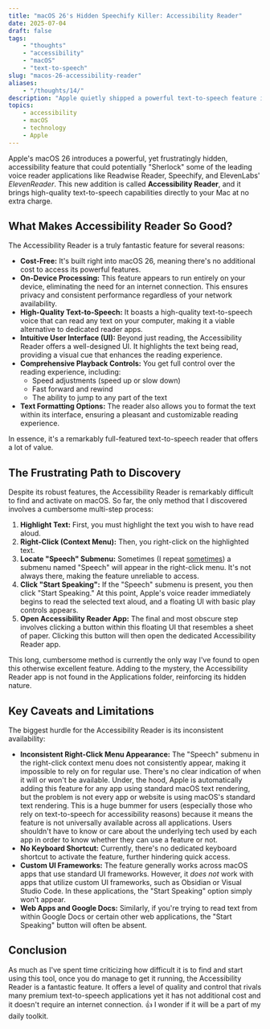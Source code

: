 ```yaml
---
title: "macOS 26's Hidden Speechify Killer: Accessibility Reader"
date: 2025-07-04
draft: false
tags: 
    - "thoughts"
    - "accessibility"
    - "macOS"
    - "text-to-speech"
slug: "macos-26-accessibility-reader"
aliases:
    - "/thoughts/14/"
description: "Apple quietly shipped a powerful text-to-speech feature in macOS 26 that could replace premium apps like Speechify - but almost nobody knows about it."
topics:
    - accessibility
    - macOS
    - technology
    - Apple
---
```


Apple's macOS 26 introduces a powerful, yet frustratingly hidden, accessibility feature that could potentially "Sherlock" some of the leading voice reader applications like Readwise Reader, Speechify, and ElevenLabs' _ElevenReader_. This new addition is called **Accessibility Reader**, and it brings high-quality text-to-speech capabilities directly to your Mac at no extra charge.

## What Makes Accessibility Reader So Good?

The Accessibility Reader is a truly fantastic feature for several reasons:

*   **Cost-Free:** It's built right into macOS 26, meaning there's no additional cost to access its powerful features.
*   **On-Device Processing:** This feature appears to run entirely on your device, eliminating the need for an internet connection. This ensures privacy and consistent performance regardless of your network availability.
*   **High-Quality Text-to-Speech:** It boasts a high-quality text-to-speech voice that can read any text on your computer, making it a viable alternative to dedicated reader apps.
*   **Intuitive User Interface (UI):** Beyond just reading, the Accessibility Reader offers a well-designed UI. It highlights the text being read, providing a visual cue that enhances the reading experience.
*   **Comprehensive Playback Controls:** You get full control over the reading experience, including:
    *   Speed adjustments (speed up or slow down)
    *   Fast forward and rewind
    *   The ability to jump to any part of the text
*   **Text Formatting Options:** The reader also allows you to format the text within its interface, ensuring a pleasant and customizable reading experience.

In essence, it's a remarkably full-featured text-to-speech reader that offers a lot of value.

## The Frustrating Path to Discovery

Despite its robust features, the Accessibility Reader is remarkably difficult to find and activate on macOS. So far, the only method that I discovered involves a cumbersome multi-step process:

1.  **Highlight Text:** First, you must highlight the text you wish to have read aloud.
2.  **Right-Click (Context Menu):** Then, you right-click on the highlighted text.
3.  **Locate "Speech" Submenu:** Sometimes (I repeat <u>sometimes</u>) a submenu named "Speech" will appear in the right-click menu. It's not always there, making the feature unreliable to access.
4.  **Click "Start Speaking":** If the "Speech" submenu is present, you then click "Start Speaking." At this point, Apple's voice reader immediately begins to read the selected text aloud, and a floating UI with basic play controls appears.
5.  **Open Accessibility Reader App:** The final and most obscure step involves clicking a button within this floating UI that resembles a sheet of paper. Clicking this button will then open the dedicated Accessibility Reader app.

This long, cumbersome method is currently the only way I've found to open this otherwise excellent feature. Adding to the mystery, the Accessibility Reader app is not found in the Applications folder, reinforcing its hidden nature.

## Key Caveats and Limitations

The biggest hurdle for the Accessibility Reader is its inconsistent availability:

*   **Inconsistent Right-Click Menu Appearance:** The "Speech" submenu in the right-click context menu does not consistently appear, making it impossible to rely on for regular use. There's no clear indication of when it will or won't be available. Under, the hood, Apple is automatically adding this feature for any app using standard macOS text rendering, but the problem is not every app or website is using macOS's standard text rendering. This is a huge bummer for users (especially those who rely on text-to-speech for accessibility reasons) because it means the feature is not universally available across all applications. Users shouldn't have to know or care about the underlying tech used by each app in order to know whether they can use a feature or not.
*   **No Keyboard Shortcut:** Currently, there's no dedicated keyboard shortcut to activate the feature, further hindering quick access.
*   **Custom UI Frameworks:** The feature generally works across macOS apps that use standard UI frameworks. However, it *does not* work with apps that utilize custom UI frameworks, such as Obsidian or Visual Studio Code. In these applications, the "Start Speaking" option simply won't appear.
*   **Web Apps and Google Docs:** Similarly, if you're trying to read text from within Google Docs or certain other web applications, the "Start Speaking" button will often be absent.

## Conclusion

As much as I've spent time criticizing how difficult it is to find and start using this tool, once you do manage to get it running, the Accessibility Reader is a fantastic feature. It offers a level of quality and control that rivals many premium text-to-speech applications yet it has not additional cost and it doesn't require an internet connection. 👍 I wonder if it will be a part of my daily toolkit. 
